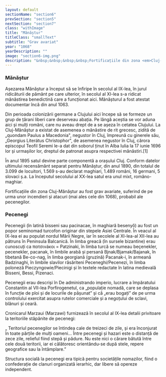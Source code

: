 ```yaml
---
layout: default
sectionName: "section6"
prevSection: "section5"
nextSection: "section7"
class: "withImage"
title: "Mănăștur"
titleClass: "smallText"
subtitle: "Grav avariat"
year: "1068"
yearDescription: ""
image: "section6-img.png"
description: "&nbsp;&nbsp;&nbsp;&nbsp;Fortificațiile din zona <em>Cluj-Mănăștur</em> au fost grav avariate, suferind de pe urma unor incendieri și atacuri (mai ales cele din 1068), probabil ale pecenegilor."
---
```


<h3>Mănăștur</h3>
Așezarea Mănăștur a început să se înfiripe în secolul al IX-lea, în jurul ridicăturii de pământ pe care ulterior, în secolul al XI-lea s-a ridicat mănăstirea benedictină care a funcționat aici. Mănășturul a fost atestat documentar încă din anul 1063.

Din perioada colonizării germane a Clujului aici începe să se formeze un grup de țărani liberi care deserveau abația. Pe lângă aceștia se vor aduna aici și mulți români, care nu aveau drept de a se așeza în cetatea Clujului. La Cluj-Mănăștur a existat de asemenea o mănăstire de rit grecesc, zidită de „quondam Paulus a Macedonia", negustor în Cluj, împreună cu ginerele său, „Georgius Literátus Christophor", de asemenea negustor în Cluj, cărora episcopul Teofil Seremi le-a dat din soborul ținut în Alba Iulia la 17 iunie 1696 lor și urmașilor lor, dreptul de patronat asupra respectivei mănăstiri.[1]

În anul 1895 satul devine parte componentă a orașului Cluj. Conform datelor ultimului recensământ separat pentru Mănăștur, din anul 1890, din totalul de 3.099 de locuitori, 1.569 s-au declarat maghiari, 1.489 români, 16 germani, 5 slovaci ș.a. La începutul secolului al XX-lea satul era unul mixt, româno-maghiar.

Fortificațiile din zona Cluj-Mănăștur au fost grav avariate, suferind de pe urma unor incendieri și atacuri (mai ales cele din 1068), probabil ale pecenegilor.

<h3>Pecenegi</h3>
Pecenegii (în latină bisseni sau pacinacae, în maghiară besenyő) au fost un popor seminomad turcofon originar din stepele Asiei Centrale. În veacul al IX-lea ei au populat nordul Mării Negre, iar în secolele al XI-lea-al XII-lea au pătruns în Peninsula Balcanică. În limba greacă (în sursele bizantine) erau cunoscuți ca πατσινáκοι = Patzinaki, în limba turcă se numeau beçenekler, pecenekler, pacanak, în limbile arabă și persană Bjnak/Bjamak/Bajanak, în tibetană Be-co-nag, în limba georgiană (gruzină) Pacanak-i, în armeană Badzinaghi, în limbile slavilor răsăriteni Peceneghi/Pecenezi, în limba poloneză Pieczyngowie/Piecinigi și în textele redactate în latina medievală Bisseni, Bessi, Pizenaci.

Pecenegii erau descriși în De administrando imperio, lucrare a împăratului Constantin al VII-lea Porfirogenetul, ca „populație nomadă, care se deplasa în funcție de ploi și de locurile de pășunat” și că „erau bogați” de pe urma controlului exercitat asupra rutelor comerciale și a negoțului de sclavi, blănuri și ceară.

Cronicarul Marzaui (Marzawi) furnizează în secolul al IX-lea detalii privitoare la teritoriile stăpânite de pecenegi:

„ Teritoriul pecenegilor se întindea cale de treizeci de zile, și era înconjurat în toate părțile de mulți oameni... Între pecenegi și hazari este o distanță de zece zile, relieful fiind stepă și pădure. Nu este nici o cărare bătută între cele două teritorii, iar ei călătoresc orientându-se după stele, repere geografice sau la întâmplare.”

Structura socială la pecenegi era tipică pentru societățile nomazilor, fiind o confederație de clanuri organizată ierarhic, dar libere să opereze independent.
